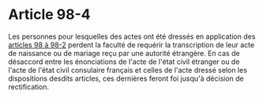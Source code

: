# Article 98-4

Les personnes pour lesquelles des actes ont été dressés en application des <a href='/code-civil/livre-ier-des-personnes/titre-ii-des-actes-de-letat-civil/chapitre-vi-de-letat-civil-des-personnes-nees-a-letranger-qui-acquierent-ou-recouvrent-la-nationalite-francaise/98.md' title='Code civil - art. 98 (V)'>articles 98 à 98-2</a> perdent la faculté de requérir la transcription de leur acte de naissance ou de mariage reçu par une autorité étrangère. En cas de désaccord entre les énonciations de l'acte de l'état civil étranger ou de l'acte de l'état civil consulaire français et celles de l'acte dressé selon les dispositions desdits articles, ces dernières feront foi jusqu'à décision de rectification.